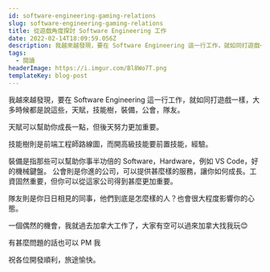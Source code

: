 ```yaml
---
id: software-engineering-gaming-relations
slug: software-engineering-gaming-relations
title: 從遊戲角度探討 Software Engineering 工作
date: 2022-02-14T18:09:59.056Z
description: 我越來越發現，要在 Software Engineering 這一行工作，就如同打遊戲一樣，大多時候都是說這些，天賦，技能樹，裝備，公會，隊友。
tags:
  - 閱讀
headerImage: https://i.imgur.com/Bl8Wo7T.png
templateKey: blog-post
---
```

我越來越發現，要在 Software Engineering 這一行工作，就如同打遊戲一樣，大多時候都是說這些，天賦，技能樹，裝備，公會，隊友。

天賦可以幫助你成長一點，但後天努力更加重要。

技能樹則是前端工程師路線圖，而開高級技能要前置技能，經驗。

裝備是指那些可以幫助你事半功倍的 Software，Hardware，例如 VS Code，好的機械鍵盤。
公會則是你進的公司，可以提供甚麼樣的服務，讓你如何成長。工資固然重要，但你可以從這家公司得到甚麼更加重要。

隊友則是你日日相見的同事，他們到底是怎麼樣的人？也會很大程度影響你的心態。

一個偶然的機會，我就過去加拿大工作了，大家有空可以過來加拿大找我玩😊

有甚麼問題的話也可以 PM 我

祝各位開發順利，旅途愉快。